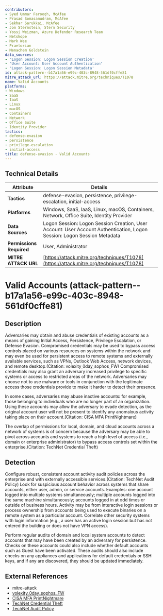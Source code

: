 ```yaml
---
contributors:
- Syed Ummar Farooqh, McAfee
- Prasad Somasamudram, McAfee
- Sekhar Sarukkai, McAfee
- Jon Sternstein, Stern Security
- Yossi Weizman, Azure Defender Research Team
- Netskope
- Mark Wee
- Praetorian
- Menachem Goldstein
data_sources:
- 'Logon Session: Logon Session Creation'
- 'User Account: User Account Authentication'
- 'Logon Session: Logon Session Metadata'
id: attack-pattern--b17a1a56-e99c-403c-8948-561df0cffe81
mitre_attack_url: https://attack.mitre.org/techniques/T1078
name: Valid Accounts
platforms:
- Windows
- SaaS
- IaaS
- Linux
- macOS
- Containers
- Network
- Office Suite
- Identity Provider
tactics:
- defense-evasion
- persistence
- privilege-escalation
- initial-access
title: defense-evasion - Valid Accounts
---
```


## Technical Details

| Attribute | Details |
|-----------|----------|
| **Tactics** | defense-evasion, persistence, privilege-escalation, initial-access |
| **Platforms** | Windows, SaaS, IaaS, Linux, macOS, Containers, Network, Office Suite, Identity Provider |
| **Data Sources** | Logon Session: Logon Session Creation, User Account: User Account Authentication, Logon Session: Logon Session Metadata |
| **Permissions Required** | User, Administrator |
| **MITRE ATT&CK URL** | [https://attack.mitre.org/techniques/T1078](https://attack.mitre.org/techniques/T1078) |

# Valid Accounts (attack-pattern--b17a1a56-e99c-403c-8948-561df0cffe81)

## Description
Adversaries may obtain and abuse credentials of existing accounts as a means of gaining Initial Access, Persistence, Privilege Escalation, or Defense Evasion. Compromised credentials may be used to bypass access controls placed on various resources on systems within the network and may even be used for persistent access to remote systems and externally available services, such as VPNs, Outlook Web Access, network devices, and remote desktop.(Citation: volexity_0day_sophos_FW) Compromised credentials may also grant an adversary increased privilege to specific systems or access to restricted areas of the network. Adversaries may choose not to use malware or tools in conjunction with the legitimate access those credentials provide to make it harder to detect their presence.

In some cases, adversaries may abuse inactive accounts: for example, those belonging to individuals who are no longer part of an organization. Using these accounts may allow the adversary to evade detection, as the original account user will not be present to identify any anomalous activity taking place on their account.(Citation: CISA MFA PrintNightmare)

The overlap of permissions for local, domain, and cloud accounts across a network of systems is of concern because the adversary may be able to pivot across accounts and systems to reach a high level of access (i.e., domain or enterprise administrator) to bypass access controls set within the enterprise.(Citation: TechNet Credential Theft)

## Detection
Configure robust, consistent account activity audit policies across the enterprise and with externally accessible services.(Citation: TechNet Audit Policy) Look for suspicious account behavior across systems that share accounts, either user, admin, or service accounts. Examples: one account logged into multiple systems simultaneously; multiple accounts logged into the same machine simultaneously; accounts logged in at odd times or outside of business hours. Activity may be from interactive login sessions or process ownership from accounts being used to execute binaries on a remote system as a particular account. Correlate other security systems with login information (e.g., a user has an active login session but has not entered the building or does not have VPN access).

Perform regular audits of domain and local system accounts to detect accounts that may have been created by an adversary for persistence. Checks on these accounts could also include whether default accounts such as Guest have been activated. These audits should also include checks on any appliances and applications for default credentials or SSH keys, and if any are discovered, they should be updated immediately.

## External References
- [mitre-attack](https://attack.mitre.org/techniques/T1078)
- [volexity_0day_sophos_FW](https://www.volexity.com/blog/2022/06/15/driftingcloud-zero-day-sophos-firewall-exploitation-and-an-insidious-breach/)
- [CISA MFA PrintNightmare](https://www.cisa.gov/uscert/ncas/alerts/aa22-074a)
- [TechNet Credential Theft](https://technet.microsoft.com/en-us/library/dn535501.aspx)
- [TechNet Audit Policy](https://technet.microsoft.com/en-us/library/dn487457.aspx)
